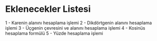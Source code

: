 # Eklenecekler Listesi
1 - Karenin alanını hesaplama işlemi
2 - Dikdörtgenin alanını hesaplama işlemi
3 - Üçgenin çevresini ve alanını hesaplama işlemi 
4 - Kosinüs hesaplama formülü
5 - Yüzde hesaplama işlemi
